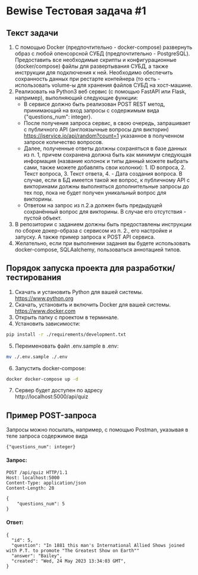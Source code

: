 # Bewise Тестовая задача #1

## Текст задачи
1) С помощью Docker (предпочтительно - docker-compose) развернуть образ с любой опенсорсной СУБД (предпочтительно - PostgreSQL). Предоставить все необходимые скрипты и конфигурационные (docker/compose) файлы для развертывания СУБД, а также инструкции для подключения к ней. Необходимо обеспечить сохранность данных при рестарте контейнера (то есть - использовать volume-ы для хранения файлов СУБД на хост-машине.
2) Реализовать на Python3 веб сервис (с помощью FastAPI или Flask, например), выполняющий следующие функции:
   - В сервисе должно быть реализован POST REST метод, принимающий на вход запросы с содержимым вида {"questions_num": integer}.
   - После получения запроса сервис, в свою очередь, запрашивает с публичного API (англоязычные вопросы для викторин) https://jservice.io/api/random?count=1 указанное в полученном запросе количество вопросов.
   - Далее, полученные ответы должны сохраняться в базе данных из п. 1, причем сохранена должна быть как минимум следующая информация (название колонок и типы данный можете выбрать сами, также можете добавлять свои колонки): 1. ID вопроса, 2. Текст вопроса, 3. Текст ответа, 4. - Дата создания вопроса. В случае, если в БД имеется такой же вопрос, к публичному API с викторинами должны выполняться дополнительные запросы до тех пор, пока не будет получен уникальный вопрос для викторины.
   - Ответом на запрос из п.2.a должен быть предыдущей сохранённый вопрос для викторины. В случае его отсутствия - пустой объект.
3) В репозитории с заданием должны быть предоставлены инструкции по сборке докер-образа с сервисом из п. 2., его настройке и запуску. А также пример запроса к POST API сервиса.
4) Желательно, если при выполнении задания вы будете использовать docker-compose, SQLAalchemy,  пользоваться аннотацией типов.


## Порядок запуска проекта для разработки/тестирования
1) Скачать и установить Python для вашей системы.
<br> https://www.python.org
2) Скачать, установить и включить Docker для вашей системы.
<br> https://www.docker.com
3) Открыть папку с проектом в терминале.
4) Установить зависимости:
```sh
pip install -r ./requirements/development.txt
```
5) Переименовать файл .env.sample в .env:
```sh
mv ./.env.sample ./.env
```
6) Запустить docker-compose:
```sh
docker docker-compose up -d
```
7) Сервер будет доступен по адресу
<br> http://localhost:5000/api/quiz


## Пример POST-запроса
Запросы можно посылать, например, с помощью Postman, указывая в теле запроса содержимое вида
```text
{"questions_num": integer}
```
#### Запрос:
```text
POST /api/quiz HTTP/1.1
Host: localhost:5000
Content-Type: application/json
Content-Length: 28

{
    "questions_num": 5
}
```
#### Ответ:
```text
{
  "id": 5,
  "question": "In 1881 this man's International Allied Shows joined with P.T. to promote "The Greatest Show on Earth""
  "answer": "Bailey",
  "created": "Wed, 24 May 2023 13:34:03 GMT",
}
```